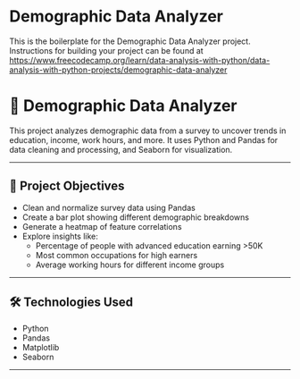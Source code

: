 # Demographic Data Analyzer

This is the boilerplate for the Demographic Data Analyzer project. Instructions for building your project can be found at https://www.freecodecamp.org/learn/data-analysis-with-python/data-analysis-with-python-projects/demographic-data-analyzer

# 🧮 Demographic Data Analyzer

This project analyzes demographic data from a survey to uncover trends in education, income, work hours, and more. It uses Python and Pandas for data cleaning and processing, and Seaborn for visualization.

---

## 📌 Project Objectives

- Clean and normalize survey data using Pandas
- Create a bar plot showing different demographic breakdowns
- Generate a heatmap of feature correlations
- Explore insights like:
  - Percentage of people with advanced education earning >50K
  - Most common occupations for high earners
  - Average working hours for different income groups

---

## 🛠️ Technologies Used

- Python
- Pandas
- Matplotlib
- Seaborn

---


